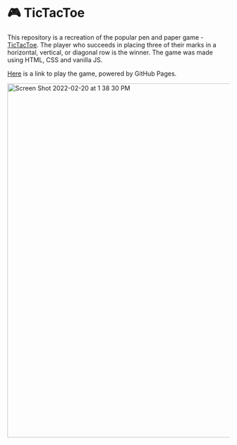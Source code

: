 # 🎮 TicTacToe

This repository is a recreation of the popular pen and paper game - [TicTacToe](https://en.wikipedia.org/wiki/Tic-tac-toe). The player who succeeds in placing three of their marks in a horizontal, vertical, or diagonal row is the winner.
The game was made using HTML, CSS and vanilla JS.

[Here](https://dianagatcan.github.io/TicTacToe/) is a link to play the game, powered by GitHub Pages.

<img width="802" alt="Screen Shot 2022-02-20 at 1 38 30 PM" src="https://user-images.githubusercontent.com/67389035/154840614-8408c8da-d605-4316-8189-fc164432aaff.png">
